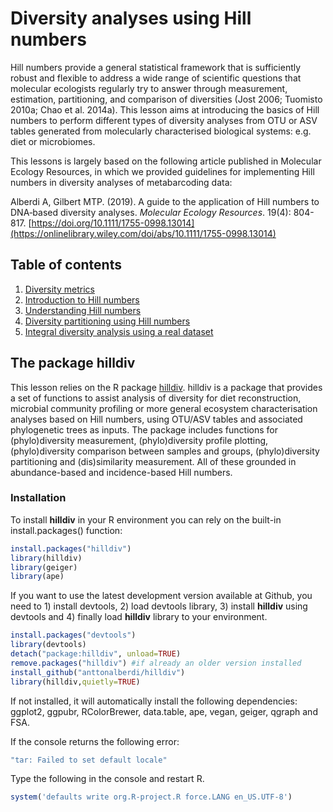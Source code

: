 # Diversity analyses using Hill numbers
Hill numbers provide a general statistical framework that is sufficiently robust and flexible to address a wide range of scientific questions that molecular ecologists regularly try to answer through measurement, estimation, partitioning, and comparison of diversities (Jost 2006; Tuomisto 2010a; Chao et al. 2014a). This lesson aims at introducing the basics of Hill numbers to perform different types of diversity analyses from OTU or ASV tables generated from molecularly characterised biological systems: e.g. diet or microbiomes.

This lessons is largely based on the following article published in Molecular Ecology Resources, in which we provided  guidelines for implementing Hill numbers in diversity analyses of metabarcoding data: 

Alberdi A, Gilbert MTP. (2019). A guide to the application of Hill numbers to DNA‐based diversity analyses. *Molecular Ecology Resources*. 19(4): 804-817. [https://doi.org/10.1111/1755-0998.13014](https://onlinelibrary.wiley.com/doi/abs/10.1111/1755-0998.13014)

## Table of contents

1. [Diversity metrics](1-Diversity_metrics.md)
2. [Introduction to Hill numbers](2-Introduction_to_Hill_numbers.md)
3. [Understanding Hill numbers](3-Understanding_Hill_numbers.md)
4. [Diversity partitioning using Hill numbers](4-Diversity_partitioning_and_dissimilarity_measurement.md)
5. [Integral diversity analysis using a real dataset](5-Integral_diversity_analysis_using_a_real_dataset.md)

## The package hilldiv

This lesson relies on the R package [hilldiv](https://github.com/anttonalberdi/hilldiv). hilldiv is a package that provides a set of functions to assist analysis of diversity for diet reconstruction, microbial community profiling or more general ecosystem characterisation analyses based on Hill numbers, using OTU/ASV tables and associated phylogenetic trees as inputs. The package includes functions for (phylo)diversity measurement, (phylo)diversity profile plotting, (phylo)diversity comparison between samples and groups, (phylo)diversity partitioning and (dis)similarity measurement. All of these grounded in abundance-based and incidence-based Hill numbers.

### Installation

To install **hilldiv** in your R environment you can rely on the built-in install.packages() function:
````R
install.packages("hilldiv")
library(hilldiv)
library(geiger)
library(ape)
````
If you want to use the latest development version available at Github, you need to 1) install devtools, 2) load devtools library, 3) install **hilldiv** using devtools and 4) finally load **hilldiv** library to your environment.

````R
install.packages("devtools")
library(devtools)
detach("package:hilldiv", unload=TRUE)
remove.packages("hilldiv") #if already an older version installed
install_github("anttonalberdi/hilldiv")
library(hilldiv,quietly=TRUE)
````
If not installed, it will automatically install the following dependencies: ggplot2, ggpubr, RColorBrewer, data.table, ape, vegan, geiger, qgraph and FSA.

If the console returns the following error:
````R
"tar: Failed to set default locale"
````
Type the following in the console and restart R.
````R
system('defaults write org.R-project.R force.LANG en_US.UTF-8')
````
